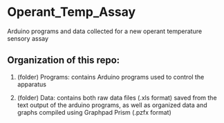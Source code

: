 # Operant_Temp_Assay
 Arduino programs and data collected for a new operant temperature sensory assay

## Organization of this repo:
1) (folder) Programs: contains Arduino programs used to control the apparatus

2) (folder) Data: contains both raw data files (.xls format) saved from the text output of the arduino programs, as well as organized data and graphs compiled using Graphpad Prism (.pzfx format)

